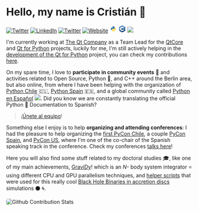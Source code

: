 # Hello, my name is Cristián :wave:

[![Twitter](https://img.shields.io/badge/-Twitter-222222?style=flat-square&logo=twitter&logoColor=white&link=https://twitter.com/cmaureir)](https://twitter.com/cmaureir)
[![LinkedIn](https://img.shields.io/badge/-LinkedIn-222222?style=flat-square&logo=linkedin&logoColor=white&link=https://www.linkedin.com/in/cmaureir/)](https://www.linkedin.com/in/cmaureir/)
[![Twitter](https://img.shields.io/badge/-CodeReview-222222?style=flat-square&logo=qt&logoColor=white&link=https://codereview.qt-project.org/q/owner:cristian.maureira-fredes%2540qt.io)](https://codereview.qt-project.org/q/owner:cristian.maureira-fredes%2540qt.io)
[![Website](https://img.shields.io/badge/Web-maureira.xyz-black)](https://maureira.xyz)
<code><img height="20" src="https://raw.githubusercontent.com/github/explore/80688e429a7d4ef2fca1e82350fe8e3517d3494d/topics/python/python.png"/></code>
<code><img height="20" src="https://raw.githubusercontent.com/github/explore/80688e429a7d4ef2fca1e82350fe8e3517d3494d/topics/cpp/cpp.png"/></code>
<code><img height="20" src="https://upload.wikimedia.org/wikipedia/commons/thumb/a/a5/Archlinux-icon-crystal-64.svg/65px-Archlinux-icon-crystal-64.svg.png"/></code>


I'm currently working at [The Qt Company](https://qt.io) as a Team Lead for the
[QtCore](https://doc.qt.io/qt-5/qtcore-index.html) and [Qt for
Python](https://www.qt.io/qt-for-python) projects, luckily for me, I'm still
actively helping in the [development of the Qt for Python](https://pyside.org)
project, you can check my contributions
[here](https://codereview.qt-project.org/q/owner:cristian.maureira-fredes%2540qt.io+project:pyside/pyside-setup).

On my spare time, I love to **participate in community events** :tada: and
activities related to Open Source, Python :snake:, and C++ around the Berlin
area, but also online, from where I have been helping with the organization
of [Python Chile](https://pythonchile.cl) :chile:,
[Python Spain](https://es.python.org) :es:,
and a global community called [Python en Español](https://hablemospython.dev) <img src="https://hablemospython.dev/assets/favicon.png" style="width: 18px;"/>. Did you know we are constantly translating the official Python :snake: Documentation to Spanish?
> ¡[Únete al equipo](https://python-docs-es.readthedocs.io/es/3.8/CONTRIBUTING.html)!

Something else I enjoy is to help **organizing and attending conferences**:
I had the pleasure to help organizing the [first PyCon
Chile](https://pycon.cl/2021), a couple
[PyCon Spain](https://es.pycon.org), and [PyCon US](https://us.pycon.org),
where I'm one of the co-chair of the Spanish speaking track in the conference.
Check my conferences [talks here](https://maureira.xyz/pages/talks.html)!

Here you will also find some stuff related to my doctoral studies
:mortar_board:, like one of my main achievements,
[GraviDy](https://github.com/cmaureir/gravidy)!  which is an *N-* body system
integrator :star: using different CPU and GPU parallelism techniques, and
[helper scripts](https://github.com/cmaureir/gadget-snapshot-reader) that were
used for this really cool [Black Hole Binaries in accretion
discs](http://multipleclouds.xyz/movies/) simulations :black_circle: :cyclone:.

<img style="border-radius: 5px; margin-bottom: 5px" alt="Github Contribution Stats" width="330px" height="240px" src="https://github-contribution-stats.vercel.app/api/?username=cmaureir" />
